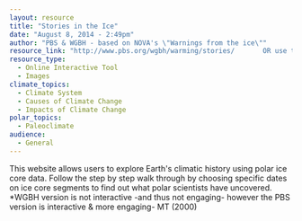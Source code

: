 ```yaml
---
layout: resource
title: "Stories in the Ice"
date: "August 8, 2014 - 2:49pm"
author: "PBS & WGBH - based on NOVA's \"Warnings from the ice\""
resource_link: "http://www.pbs.org/wgbh/warming/stories/       OR use the  PBS Interactive calle..."
resource_type:
  - Online Interactive Tool
  - Images
climate_topics:
  - Climate System
  - Causes of Climate Change
  - Impacts of Climate Change
polar_topics:
  - Paleoclimate
audience:
  - General
---
```


This website allows users to explore Earth's climatic history using polar ice core data.  Follow the step by step walk through by choosing specific dates on ice core segments to find out what polar scientists have uncovered.  *WGBH version is not interactive -and thus not engaging- however the PBS version is interactive & more engaging- MT (2000)
